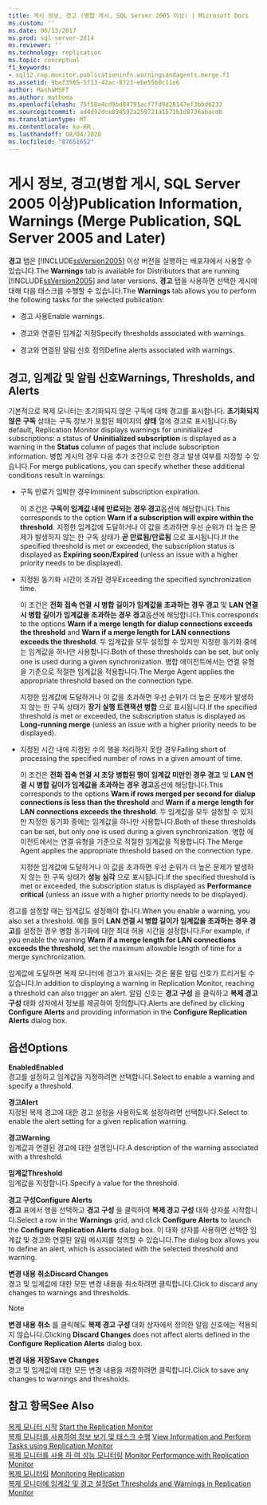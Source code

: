 ```yaml
---
title: 게시 정보, 경고 (병합 게시, SQL Server 2005 이상) | Microsoft Docs
ms.custom: ''
ms.date: 06/13/2017
ms.prod: sql-server-2014
ms.reviewer: ''
ms.technology: replication
ms.topic: conceptual
f1_keywords:
- sql12.rep.monitor.publicationinfo.warningsandagents.merge.f1
ms.assetid: 9bef3565-5f13-42ac-8723-ebe55b0c11e6
author: MashaMSFT
ms.author: mathoma
ms.openlocfilehash: 75f58a4cd9bd84791acf7fd9d28147ef3bbd6232
ms.sourcegitcommit: ad4d92dce894592a259721a1571b1d8736abacdb
ms.translationtype: MT
ms.contentlocale: ko-KR
ms.lasthandoff: 08/04/2020
ms.locfileid: "87651652"
---
```

# <a name="publication-information-warnings-merge-publication-sql-server-2005-and-later"></a><span data-ttu-id="42585-102">게시 정보, 경고(병합 게시, SQL Server 2005 이상)</span><span class="sxs-lookup"><span data-stu-id="42585-102">Publication Information, Warnings (Merge Publication, SQL Server 2005 and Later)</span></span>
  <span data-ttu-id="42585-103">**경고** 탭은 [!INCLUDE[ssVersion2005](../../includes/ssversion2005-md.md)] 이상 버전을 실행하는 배포자에서 사용할 수 있습니다.</span><span class="sxs-lookup"><span data-stu-id="42585-103">The **Warnings** tab is available for Distributors that are running [!INCLUDE[ssVersion2005](../../includes/ssversion2005-md.md)] and later versions.</span></span> <span data-ttu-id="42585-104">**경고** 탭을 사용하면 선택한 게시에 대해 다음 태스크를 수행할 수 있습니다.</span><span class="sxs-lookup"><span data-stu-id="42585-104">The **Warnings** tab allows you to perform the following tasks for the selected publication:</span></span>  
  
-   <span data-ttu-id="42585-105">경고 사용</span><span class="sxs-lookup"><span data-stu-id="42585-105">Enable warnings.</span></span>  
  
-   <span data-ttu-id="42585-106">경고와 연결된 임계값 지정</span><span class="sxs-lookup"><span data-stu-id="42585-106">Specify thresholds associated with warnings.</span></span>  
  
-   <span data-ttu-id="42585-107">경고와 연결된 알림 신호 정의</span><span class="sxs-lookup"><span data-stu-id="42585-107">Define alerts associated with warnings.</span></span>  
  
## <a name="warnings-thresholds-and-alerts"></a><span data-ttu-id="42585-108">경고, 임계값 및 알림 신호</span><span class="sxs-lookup"><span data-stu-id="42585-108">Warnings, Thresholds, and Alerts</span></span>  
 <span data-ttu-id="42585-109">기본적으로 복제 모니터는 초기화되지 않은 구독에 대해 경고를 표시합니다. **초기화되지 않은 구독** 상태는 구독 정보가 포함된 페이지의 **상태** 열에 경고로 표시됩니다.</span><span class="sxs-lookup"><span data-stu-id="42585-109">By default, Replication Monitor displays warnings for uninitialized subscriptions: a status of **Uninitialized subscription** is displayed as a warning in the **Status** column of pages that include subscription information.</span></span> <span data-ttu-id="42585-110">병합 게시의 경우 다음 추가 조건으로 인한 경고 발생 여부를 지정할 수 있습니다.</span><span class="sxs-lookup"><span data-stu-id="42585-110">For merge publications, you can specify whether these additional conditions result in warnings:</span></span>  
  
-   <span data-ttu-id="42585-111">구독 만료가 임박한 경우</span><span class="sxs-lookup"><span data-stu-id="42585-111">Imminent subscription expiration.</span></span>  
  
     <span data-ttu-id="42585-112">이 조건은 **구독이 임계값 내에 만료되는 경우 경고**옵션에 해당합니다.</span><span class="sxs-lookup"><span data-stu-id="42585-112">This corresponds to the option **Warn if a subscription will expire within the threshold**.</span></span> <span data-ttu-id="42585-113">지정한 임계값에 도달하거나 이 값을 초과하면 우선 순위가 더 높은 문제가 발생하지 않는 한 구독 상태가 **곧 만료됨/만료됨** 으로 표시됩니다.</span><span class="sxs-lookup"><span data-stu-id="42585-113">If the specified threshold is met or exceeded, the subscription status is displayed as **Expiring soon/Expired** (unless an issue with a higher priority needs to be displayed).</span></span>  
  
-   <span data-ttu-id="42585-114">지정된 동기화 시간이 초과된 경우</span><span class="sxs-lookup"><span data-stu-id="42585-114">Exceeding the specified synchronization time.</span></span>  
  
     <span data-ttu-id="42585-115">이 조건은 **전화 접속 연결 시 병합 길이가 임계값을 초과하는 경우 경고** 및 **LAN 연결 시 병합 길이가 임계값을 초과하는 경우 경고**옵션에 해당합니다.</span><span class="sxs-lookup"><span data-stu-id="42585-115">This corresponds to the options **Warn if a merge length for dialup connections exceeds the threshold** and **Warn if a merge length for LAN connections exceeds the threshold**.</span></span> <span data-ttu-id="42585-116">두 임계값을 모두 설정할 수 있지만 지정한 동기화 중에는 임계값을 하나만 사용합니다.</span><span class="sxs-lookup"><span data-stu-id="42585-116">Both of these thresholds can be set, but only one is used during a given synchronization.</span></span> <span data-ttu-id="42585-117">병합 에이전트에서는 연결 유형을 기준으로 적절한 임계값을 적용합니다.</span><span class="sxs-lookup"><span data-stu-id="42585-117">The Merge Agent applies the appropriate threshold based on the connection type.</span></span>  
  
     <span data-ttu-id="42585-118">지정한 임계값에 도달하거나 이 값을 초과하면 우선 순위가 더 높은 문제가 발생하지 않는 한 구독 상태가 **장기 실행 트랜잭션 병합** 으로 표시됩니다.</span><span class="sxs-lookup"><span data-stu-id="42585-118">If the specified threshold is met or exceeded, the subscription status is displayed as **Long-running merge** (unless an issue with a higher priority needs to be displayed).</span></span>  
  
-   <span data-ttu-id="42585-119">지정된 시간 내에 지정된 수의 행을 처리하지 못한 경우</span><span class="sxs-lookup"><span data-stu-id="42585-119">Falling short of processing the specified number of rows in a given amount of time.</span></span>  
  
     <span data-ttu-id="42585-120">이 조건은 **전화 접속 연결 시 초당 병합된 행이 임계값 미만인 경우 경고** 및 **LAN 연결 시 병합 길이가 임계값을 초과하는 경우 경고**옵션에 해당합니다.</span><span class="sxs-lookup"><span data-stu-id="42585-120">This corresponds to the options **Warn if rows merged per second for dialup connections is less than the threshold** and **Warn if a merge length for LAN connections exceeds the threshold**.</span></span> <span data-ttu-id="42585-121">두 임계값을 모두 설정할 수 있지만 지정한 동기화 중에는 임계값을 하나만 사용합니다.</span><span class="sxs-lookup"><span data-stu-id="42585-121">Both of these thresholds can be set, but only one is used during a given synchronization.</span></span> <span data-ttu-id="42585-122">병합 에이전트에서는 연결 유형을 기준으로 적절한 임계값을 적용합니다.</span><span class="sxs-lookup"><span data-stu-id="42585-122">The Merge Agent applies the appropriate threshold based on the connection type.</span></span>  
  
     <span data-ttu-id="42585-123">지정한 임계값에 도달하거나 이 값을 초과하면 우선 순위가 더 높은 문제가 발생하지 않는 한 구독 상태가 **성능 심각** 으로 표시됩니다.</span><span class="sxs-lookup"><span data-stu-id="42585-123">If the specified threshold is met or exceeded, the subscription status is displayed as **Performance critical** (unless an issue with a higher priority needs to be displayed).</span></span>  
  
 <span data-ttu-id="42585-124">경고를 설정할 때는 임계값도 설정해야 합니다.</span><span class="sxs-lookup"><span data-stu-id="42585-124">When you enable a warning, you also set a threshold.</span></span> <span data-ttu-id="42585-125">예를 들어 **LAN 연결 시 병합 길이가 임계값을 초과하는 경우 경고**를 설정한 경우 병합 동기화에 대한 최대 허용 시간을 설정합니다.</span><span class="sxs-lookup"><span data-stu-id="42585-125">For example, if you enable the warning **Warn if a merge length for LAN connections exceeds the threshold**, set the maximum allowable length of time for a merge synchronization.</span></span>  
  
 <span data-ttu-id="42585-126">임계값에 도달하면 복제 모니터에 경고가 표시되는 것은 물론 알림 신호가 트리거될 수 있습니다.</span><span class="sxs-lookup"><span data-stu-id="42585-126">In addition to displaying a warning in Replication Monitor, reaching a threshold can also trigger an alert.</span></span> <span data-ttu-id="42585-127">알림 신호는 **경고 구성** 을 클릭하고 **복제 경고 구성** 대화 상자에서 정보를 제공하여 정의합니다.</span><span class="sxs-lookup"><span data-stu-id="42585-127">Alerts are defined by clicking **Configure Alerts** and providing information in the **Configure Replication Alerts** dialog box.</span></span>  
  
## <a name="options"></a><span data-ttu-id="42585-128">옵션</span><span class="sxs-lookup"><span data-stu-id="42585-128">Options</span></span>  
 <span data-ttu-id="42585-129">**Enabled**</span><span class="sxs-lookup"><span data-stu-id="42585-129">**Enabled**</span></span>  
 <span data-ttu-id="42585-130">경고를 설정하고 임계값을 지정하려면 선택합니다.</span><span class="sxs-lookup"><span data-stu-id="42585-130">Select to enable a warning and specify a threshold.</span></span>  
  
 <span data-ttu-id="42585-131">**경고**</span><span class="sxs-lookup"><span data-stu-id="42585-131">**Alert**</span></span>  
 <span data-ttu-id="42585-132">지정된 복제 경고에 대한 경고 설정을 사용하도록 설정하려면 선택합니다.</span><span class="sxs-lookup"><span data-stu-id="42585-132">Select to enable the alert setting for a given replication warning.</span></span>  
  
 <span data-ttu-id="42585-133">**경고**</span><span class="sxs-lookup"><span data-stu-id="42585-133">**Warning**</span></span>  
 <span data-ttu-id="42585-134">임계값과 연결된 경고에 대한 설명입니다.</span><span class="sxs-lookup"><span data-stu-id="42585-134">A description of the warning associated with a threshold.</span></span>  
  
 <span data-ttu-id="42585-135">**임계값**</span><span class="sxs-lookup"><span data-stu-id="42585-135">**Threshold**</span></span>  
 <span data-ttu-id="42585-136">임계값을 지정합니다.</span><span class="sxs-lookup"><span data-stu-id="42585-136">Specify a value for the threshold.</span></span>  
  
 <span data-ttu-id="42585-137">**경고 구성**</span><span class="sxs-lookup"><span data-stu-id="42585-137">**Configure Alerts**</span></span>  
 <span data-ttu-id="42585-138">**경고** 표에서 행을 선택하고 **경고 구성** 을 클릭하여 **복제 경고 구성** 대화 상자를 시작합니다.</span><span class="sxs-lookup"><span data-stu-id="42585-138">Select a row in the **Warnings** grid, and click **Configure Alerts** to launch the **Configure Replication Alerts** dialog box.</span></span> <span data-ttu-id="42585-139">이 대화 상자를 사용하면 선택한 임계값 및 경고와 연결된 알림 메시지를 정의할 수 있습니다.</span><span class="sxs-lookup"><span data-stu-id="42585-139">The dialog box allows you to define an alert, which is associated with the selected threshold and warning.</span></span>  
  
 <span data-ttu-id="42585-140">**변경 내용 취소**</span><span class="sxs-lookup"><span data-stu-id="42585-140">**Discard Changes**</span></span>  
 <span data-ttu-id="42585-141">경고 및 임계값에 대한 모든 변경 내용을 취소하려면 클릭합니다.</span><span class="sxs-lookup"><span data-stu-id="42585-141">Click to discard any changes to warnings and thresholds.</span></span>  
  
> [!NOTE]  
>  <span data-ttu-id="42585-142">**변경 내용 취소** 를 클릭해도 **복제 경고 구성** 대화 상자에서 정의한 알림 신호에는 적용되지 않습니다.</span><span class="sxs-lookup"><span data-stu-id="42585-142">Clicking **Discard Changes** does not affect alerts defined in the **Configure Replication Alerts** dialog box.</span></span>  
  
 <span data-ttu-id="42585-143">**변경 내용 저장**</span><span class="sxs-lookup"><span data-stu-id="42585-143">**Save Changes**</span></span>  
 <span data-ttu-id="42585-144">경고 및 임계값에 대한 모든 변경 내용을 저장하려면 클릭합니다.</span><span class="sxs-lookup"><span data-stu-id="42585-144">Click to save any changes to warnings and thresholds.</span></span>  
  
## <a name="see-also"></a><span data-ttu-id="42585-145">참고 항목</span><span class="sxs-lookup"><span data-stu-id="42585-145">See Also</span></span>  
 <span data-ttu-id="42585-146">[복제 모니터 시작](monitor/start-the-replication-monitor.md) </span><span class="sxs-lookup"><span data-stu-id="42585-146">[Start the Replication Monitor](monitor/start-the-replication-monitor.md) </span></span>  
 <span data-ttu-id="42585-147">[복제 모니터를 사용하여 정보 보기 및 태스크 수행](monitor/view-information-and-perform-tasks-replication-monitor.md) </span><span class="sxs-lookup"><span data-stu-id="42585-147">[View Information and Perform Tasks using Replication Monitor](monitor/view-information-and-perform-tasks-replication-monitor.md) </span></span>  
 <span data-ttu-id="42585-148">[복제 모니터를 사용 하 여 성능 모니터링](monitor/monitor-performance-with-replication-monitor.md) </span><span class="sxs-lookup"><span data-stu-id="42585-148">[Monitor Performance with Replication Monitor](monitor/monitor-performance-with-replication-monitor.md) </span></span>  
 <span data-ttu-id="42585-149">[복제 모니터링](monitoring-replication.md) </span><span class="sxs-lookup"><span data-stu-id="42585-149">[Monitoring Replication](monitoring-replication.md) </span></span>  
 [<span data-ttu-id="42585-150">복제 모니터에 임계값 및 경고 설정</span><span class="sxs-lookup"><span data-stu-id="42585-150">Set Thresholds and Warnings in Replication Monitor</span></span>](monitor/set-thresholds-and-warnings-in-replication-monitor.md)  
  
  
